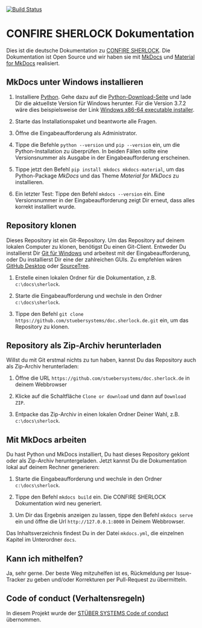 [![Build Status](https://dev.azure.com/stuebersystems/Websites/_apis/build/status/docs/doc.sherlock.de?branchName=master)](https://dev.azure.com/stuebersystems/Websites/_build/latest?definitionId=46&branchName=master)

# CONFIRE SHERLOCK Dokumentation

Dies ist die deutsche Dokumentation zu [CONFIRE SHERLOCK](https://sherlock.stueber.de). Die Dokumentation ist Open Source und wir haben sie mit [MkDocs](https://www.mkdocs.org) und [Material for MkDocs](https://squidfunk.github.io/mkdocs-material) realisiert. 

## MkDocs unter Windows installieren

1. Installiere [Python](https://www.python.org). Gehe dazu auf die [Python-Download-Seite](https://www.python.org/downloads/) und lade Dir die aktuellste Version für Windows herunter. Für die Version 3.7.2 wäre dies beispielsweise der Link [Windows x86-64 executable installer](https://www.python.org/ftp/python/3.7.2/python-3.7.2-amd64.exe).

2. Starte das Installationspaket und beantworte alle Fragen.

3. Öffne die Eingabeaufforderung als Administrator.

4. Tippe die Befehle `python --version` und `pip --version` ein, um die Python-Installation zu überprüfen. In beiden Fällen sollte eine Versionsnummer als Ausgabe in der Eingabeaufforderung erscheinen.

5. Tippe jetzt den Befehl `pip install mkdocs mkdocs-material`, um das Python-Package *MkDocs* und das Theme *Material for MkDocs* zu installieren.

6. Ein letzter Test: Tippe den Befehl `mkdocs --version` ein. Eine Versionsnummer in der Eingabeaufforderung zeigt Dir erneut, dass alles korrekt installiert wurde.

## Repository klonen

Dieses Repository ist ein Git-Repository. Um das Repository auf deinem lokalen Computer zu klonen, benötigst Du einen Git-Client. Entweder Du installierst Dir [Git für Windows](https://gitforwindows.org/) und arbeitest mit der Eingabeaufforderung, oder Du installierst Dir eine der zahlreichen GUIs. Zu empfehlen wären [GitHub Desktop](https://desktop.github.com) oder [SourceTree](https://www.sourcetreeapp.com).

1. Erstelle einen lokalen Ordner für die Dokumentation, z.B. `c:\docs\sherlock`.

2. Starte die Eingabeaufforderung und wechsle in den Ordner `c:\docs\sherlock`.

3. Tippe den Befehl `git clone https://github.com/stuebersystems/doc.sherlock.de.git` ein, um das Repository zu klonen.

## Repository als Zip-Archiv herunterladen

Willst du mit Git erstmal nichts zu tun haben, kannst Du das Repository auch als Zip-Archiv herunterladen:

1. Öffne die URL `https://github.com/stuebersystems/doc.sherlock.de` in deinem Webbrowser

2. Klicke auf die Schaltfläche `Clone or download` und dann auf `Download ZIP`.

3. Entpacke das Zip-Archiv in einen lokalen Ordner Deiner Wahl, z.B. `c:\docs\sherlock`.

## Mit MkDocs arbeiten

Du hast Python und MkDocs installiert, Du hast dieses Repository geklont oder als Zip-Archiv heruntergeladen. Jetzt kannst Du die Dokumentation lokal auf deinem Rechner generieren:

1. Starte die Eingabeaufforderung und wechsle in den Ordner `c:\docs\sherlock`.

2. Tippe den Befehl `mkdocs build` ein. Die CONFIRE SHERLOCK Dokumentation wird neu generiert.

3. Um Dir das Ergebnis anzeigen zu lassen, tippe den Befehl `mkdocs serve` ein und öffne die Url `http://127.0.0.1:8000` in Deinem Webbrowser.

Das Inhaltsverzeichnis findest Du in der Datei `mkdocs.yml`, die einzelnen Kapitel im Unterordner `docs`. 

## Kann ich mithelfen?

Ja, sehr gerne. Der beste Weg mitzuhelfen ist es, Rückmeldung per Issue-Tracker zu geben und/oder Korrekturen per Pull-Request zu übermitteln.

## Code of conduct (Verhaltensregeln)

In diesem Projekt wurde der [STÜBER SYSTEMS Code of conduct](https://www.stueber.de/code-of-conduct.php) übernommen.
